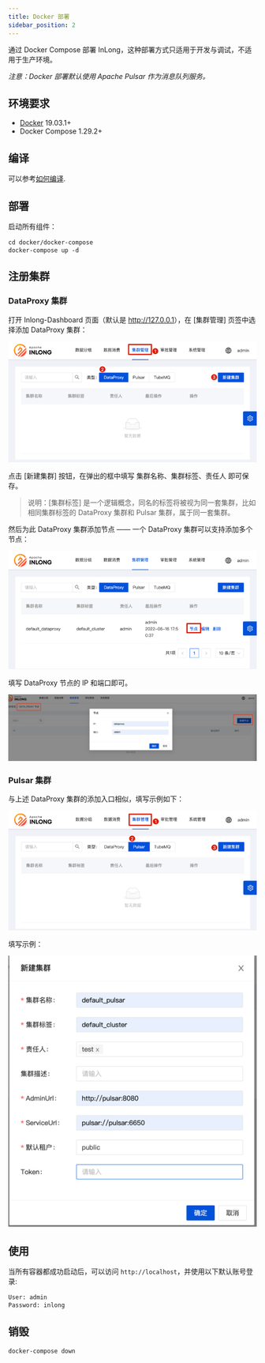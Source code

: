 ```yaml
---
title: Docker 部署
sidebar_position: 2
---
```


通过 Docker Compose 部署 InLong，这种部署方式只适用于开发与调试，不适用于生产环境。

*注意：Docker 部署默认使用 Apache Pulsar 作为消息队列服务。*

## 环境要求
- [Docker](https://docs.docker.com/engine/install/) 19.03.1+
- Docker Compose 1.29.2+

## 编译

可以参考[如何编译](quick_start/how_to_build.md).

## 部署

启动所有组件：
```
cd docker/docker-compose
docker-compose up -d
```

## 注册集群

### DataProxy 集群

打开 Inlong-Dashboard 页面（默认是 <http://127.0.0.1>），在 [集群管理] 页签中选择添加 DataProxy 集群：

![](img/dp_cluster_cn.png)

点击 [新建集群] 按钮，在弹出的框中填写 集群名称、集群标签、责任人 即可保存。

> 说明：[集群标签] 是一个逻辑概念，同名的标签将被视为同一套集群，比如相同集群标签的 DataProxy 集群和 Pulsar 集群，属于同一套集群。

然后为此 DataProxy 集群添加节点 —— 一个 DataProxy 集群可以支持添加多个节点：

![](img/dp_cluster_node_cn.png)

填写 DataProxy 节点的 IP 和端口即可。

![](img/dp_cluster_node_save_cn.png)

### Pulsar 集群

与上述 DataProxy 集群的添加入口相似，填写示例如下：

![](img/pulsar_cluster_cn.png)

填写示例：

![](img/pulsar_cluster_save_cn.png)

## 使用

当所有容器都成功启动后，可以访问 `http://localhost`，并使用以下默认账号登录:
```
User: admin
Password: inlong
```

## 销毁

```
docker-compose down
```

